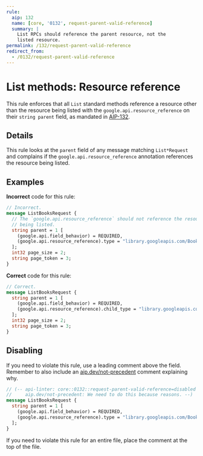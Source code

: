 ```yaml
---
rule:
  aip: 132
  name: [core, '0132', request-parent-valid-reference]
  summary: |
    List RPCs should reference the parent resource, not the
    listed resource.
permalink: /132/request-parent-valid-reference
redirect_from:
  - /0132/request-parent-valid-reference
---
```


# List methods: Resource reference

This rule enforces that all `List` standard methods reference a resource other
than the resource being listed with the `google.api.resource_reference` on
their `string parent` field, as mandated in [AIP-132][].

## Details

This rule looks at the `parent` field of any message matching `List*Request`
and complains if the `google.api.resource_reference` annotation references
the resource being listed.

## Examples

**Incorrect** code for this rule:

```proto
// Incorrect.
message ListBooksRequest {
  // The `google.api.resource_reference` should not reference the resource
  // being listed.
  string parent = 1 [
    (google.api.field_behavior) = REQUIRED,
    (google.api.resource_reference).type = "library.googleapis.com/Book"
  ];
  int32 page_size = 2;
  string page_token = 3;
}
```

**Correct** code for this rule:

```proto
// Correct.
message ListBooksRequest {
  string parent = 1 [
    (google.api.field_behavior) = REQUIRED,
    (google.api.resource_reference).child_type = "library.googleapis.com/Book"
  ];
  int32 page_size = 2;
  string page_token = 3;
}
```

## Disabling

If you need to violate this rule, use a leading comment above the field.
Remember to also include an [aip.dev/not-precedent][] comment explaining why.

```proto
// (-- api-linter: core::0132::request-parent-valid-reference=disabled
//     aip.dev/not-precedent: We need to do this because reasons. --)
message ListBooksRequest {
  string parent = 1 [
    (google.api.field_behavior) = REQUIRED,
    (google.api.resource_reference).type = "library.googleapis.com/Book"
  ];
}
```

If you need to violate this rule for an entire file, place the comment at the
top of the file.

[aip-132]: https://aip.dev/132
[aip.dev/not-precedent]: https://aip.dev/not-precedent
